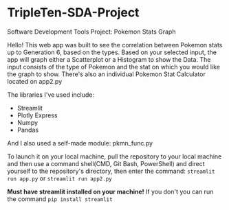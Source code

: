 # TripleTen-SDA-Project
Software Development Tools Project: Pokemon Stats Graph

Hello! This web app was built to see the correlation between Pokemon stats up to Generation 6, based on the types.
Based on your selected input, the app will graph either a Scatterplot or a Histogram to show the Data. The input consists of the 
type of Pokemon and the stat on which you would like the graph to show. There's also an individual Pokemon Stat Calculator located on app2.py

The libraries I've used include:
* Streamlit
* Plotly Express
* Numpy
* Pandas

And I also used a self-made module: pkmn_func.py

To launch it on your local machine, pull the repository to your local machine and then use a command shell(CMD, Git Bash, PowerShell)
and direct yourself to the repository's directory, then enter the command: `streamlit run app.py` or `streamlit run app2.py`

**Must have streamlit installed on your machine!**
If you don't you can run the command `pip install streamlit`
